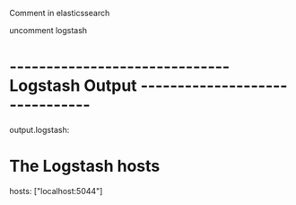 Comment in elasticssearch 

uncomment logstash

# ------------------------------ Logstash Output -------------------------------
output.logstash:
  # The Logstash hosts
  hosts: ["localhost:5044"]